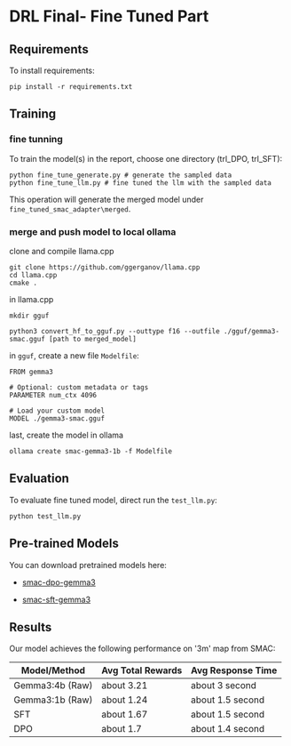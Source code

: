 # DRL Final- Fine Tuned Part

## Requirements

To install requirements:

```bash=
pip install -r requirements.txt
```

## Training

### fine tunning

To train the model(s) in the report, choose one directory (trl_DPO, trl_SFT):

```bash=
python fine_tune_generate.py # generate the sampled data
python fine_tune_llm.py # fine tuned the llm with the sampled data
```

This operation will generate the merged model under `fine_tuned_smac_adapter\merged`.

### merge and push model to local ollama

clone and compile llama.cpp

    git clone https://github.com/ggerganov/llama.cpp
    cd llama.cpp
    cmake .

in llama.cpp

    mkdir gguf

    python3 convert_hf_to_gguf.py --outtype f16 --outfile ./gguf/gemma3-smac.gguf [path to merged_model]

in `gguf`, create a new file `Modelfile`:

```bash=
FROM gemma3

# Optional: custom metadata or tags
PARAMETER num_ctx 4096

# Load your custom model
MODEL ./gemma3-smac.gguf
```

last, create the model in ollama

    ollama create smac-gemma3-1b -f Modelfile

## Evaluation

To evaluate fine tuned model, direct run the `test_llm.py`:

```bash=
python test_llm.py
```

## Pre-trained Models

You can download pretrained models here:

- [smac-dpo-gemma3](https://ollama.com/remijang/smac-dpo-gemma3)

- [smac-sft-gemma3](https://ollama.com/remijang/smac-sft-gemma3)

## Results

Our model achieves the following performance on '3m' map from SMAC:

| Model/Method    | Avg Total Rewards | Avg Response Time |
| --------------- | ----------------- | ----------------- |
| Gemma3:4b (Raw) | about 3.21        | about 3 second    |
| Gemma3:1b (Raw) | about 1.24        | about 1.5 second  |
| SFT             | about 1.67        | about 1.5 second  |
| DPO             | about 1.7         | about 1.4 second  |

